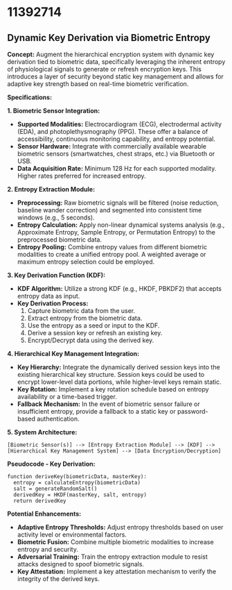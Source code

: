 # 11392714

## Dynamic Key Derivation via Biometric Entropy

**Concept:** Augment the hierarchical encryption system with dynamic key derivation tied to biometric data, specifically leveraging the inherent entropy of physiological signals to generate or refresh encryption keys. This introduces a layer of security beyond static key management and allows for adaptive key strength based on real-time biometric verification.

**Specifications:**

**1. Biometric Sensor Integration:**

*   **Supported Modalities:** Electrocardiogram (ECG), electrodermal activity (EDA), and photoplethysmography (PPG). These offer a balance of accessibility, continuous monitoring capability, and entropy potential.
*   **Sensor Hardware:** Integrate with commercially available wearable biometric sensors (smartwatches, chest straps, etc.) via Bluetooth or USB.
*   **Data Acquisition Rate:** Minimum 128 Hz for each supported modality. Higher rates preferred for increased entropy.

**2. Entropy Extraction Module:**

*   **Preprocessing:** Raw biometric signals will be filtered (noise reduction, baseline wander correction) and segmented into consistent time windows (e.g., 5 seconds).
*   **Entropy Calculation:** Apply non-linear dynamical systems analysis (e.g., Approximate Entropy, Sample Entropy, or Permutation Entropy) to the preprocessed biometric data.
*   **Entropy Pooling:** Combine entropy values from different biometric modalities to create a unified entropy pool. A weighted average or maximum entropy selection could be employed.

**3. Key Derivation Function (KDF):**

*   **KDF Algorithm:** Utilize a strong KDF (e.g., HKDF, PBKDF2) that accepts entropy data as input.
*   **Key Derivation Process:**
    1.  Capture biometric data from the user.
    2.  Extract entropy from the biometric data.
    3.  Use the entropy as a seed or input to the KDF.
    4.  Derive a session key or refresh an existing key.
    5.  Encrypt/Decrypt data using the derived key.

**4. Hierarchical Key Management Integration:**

*   **Key Hierarchy:** Integrate the dynamically derived session keys into the existing hierarchical key structure. Session keys could be used to encrypt lower-level data portions, while higher-level keys remain static.
*   **Key Rotation:** Implement a key rotation schedule based on entropy availability or a time-based trigger.
*   **Fallback Mechanism:** In the event of biometric sensor failure or insufficient entropy, provide a fallback to a static key or password-based authentication.

**5. System Architecture:**

```
[Biometric Sensor(s)] --> [Entropy Extraction Module] --> [KDF] --> [Hierarchical Key Management System] --> [Data Encryption/Decryption]
```

**Pseudocode - Key Derivation:**

```
function deriveKey(biometricData, masterKey):
  entropy = calculateEntropy(biometricData)
  salt = generateRandomSalt()
  derivedKey = HKDF(masterKey, salt, entropy)
  return derivedKey
```

**Potential Enhancements:**

*   **Adaptive Entropy Thresholds:** Adjust entropy thresholds based on user activity level or environmental factors.
*   **Biometric Fusion:** Combine multiple biometric modalities to increase entropy and security.
*   **Adversarial Training:** Train the entropy extraction module to resist attacks designed to spoof biometric signals.
*   **Key Attestation:** Implement a key attestation mechanism to verify the integrity of the derived keys.